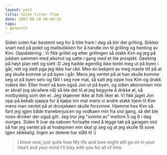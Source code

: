 ```yaml
---
layout: post
title: Solen titter fram
date: 2007-08-18 08:48:33
tags: 
- generelt
---
```

Siden solen har bestemt seg for å titte fram i dag så blir det grilling. Stikker snart ned på polet og matbutikken for å handle inn til grilling og henting av Kim. Oppdatering : Vi fikk grillet og etter grillingen så stakk Kim og jeg på jobben sammen med alkohol og satte i gang med et lite prosjekt. Geeking på høyt plan rett og slett :D Jeg hadde egentlig ikke tenkt meg ut på byen i går, rett og slett pga jeg ikke har råd. Men en bekjent av meg maste litt på at jeg skulle komme ut på byen i går. Mens jeg ventet på at han skulle komme seg ut på byen selv og fått i seg noe mat, så satt jeg oppe hos Kim og drakk videre der. Etter hvert så kom også Jon ut på byen, og siden økonomien min er skrall (og skrallere nå) så ble det til at jeg begynte å drikke øl, så motbydelig som det er. Jeg skjønner ikke at folk liker øl. Vi fikk jaget Jon opp på kebab sjappa for å kjøpe inn mat mens vi andre stakk hjem til Kim mens man ventet på at drosjekøen skulle forsvinne. Hjemme hos Kim så fant jeg igjen både traneberjuicen og vodkaen min fra sist gang, så det ble noen drinker der også gitt. Jeg tror jeg "svimte av" mellom 5 og 6 i dag morges. Siden 9 (var da naboen fortsatte med å legge tak på garagen sin) så har jeg ventet på at hodepinen min skal gi seg og at jeg skulle få sove igjen skikkelig. Ingen av delene har slått til :( <blockquote>I know now, just quite how My life and love might still go on In your heart and your mind I'll stay with you for all of time</blockquote>
